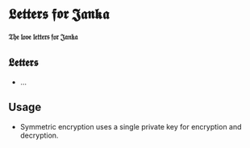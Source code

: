 # 𝕷𝖊𝖙𝖙𝖊𝖗𝖘 𝖋𝖔𝖗 𝕵𝖆𝖓𝖐𝖆

**𝔗𝔥𝔢 𝔩𝔬𝔳𝔢 𝔩𝔢𝔱𝔱𝔢𝔯𝔰 𝔣𝔬𝔯 𝔍𝔞𝔫𝔨𝔞**

## 𝕷𝖊𝖙𝖙𝖊𝖗𝖘

- &hellip;

## Usage

- Symmetric encryption uses a single private key for encryption and decryption.
